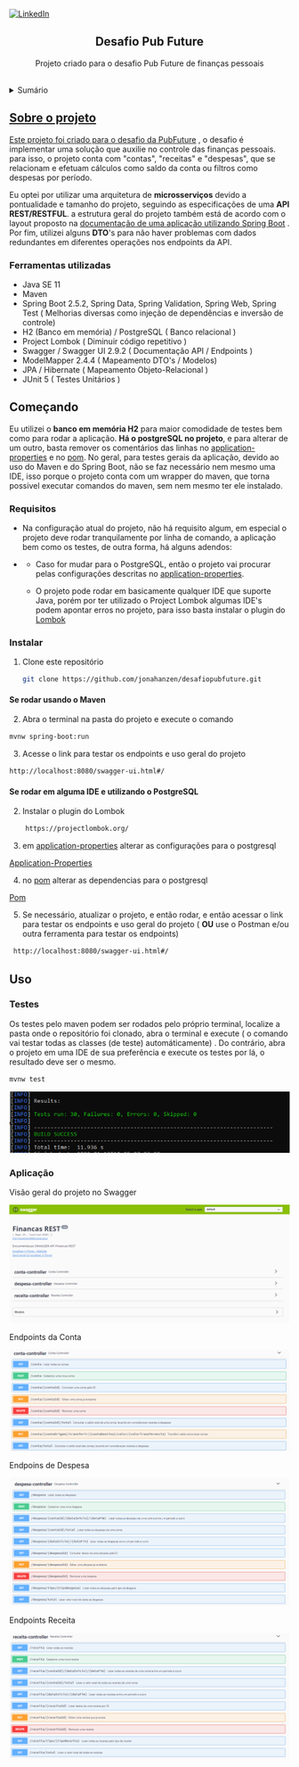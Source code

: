 <div id="top"></div>

[![LinkedIn][linkedin-shield]][linkedin-url]

  <h2 align="center">Desafio Pub Future </h2>
  <p align="center"> Projeto criado para o desafio Pub Future de finanças pessoais </p
    <br /> <br />
 



<details>
  <summary>Sumário</summary>
  <ol>
    <li>
      <a href="#sobre-o-projeto">Sobre o projeto</a>
      <ul>
        <li><a href="#ferramentas-utilizadas">Ferramentas utilizadas</a></li>
      </ul>
    </li>
    <li>
      <a href="#começando">Começando</a>
      <ul>
        <li><a href="#requisitos">Requisitos</a></li>
        <li><a href="#instalar">Instalar</a></li>
      </ul>
    </li>
    <li><a href="#uso">Uso</a></li>
    <li><a href="#agradecimentos">Agradecimentos</li>
  </ol>
</details>



## Sobre o projeto


Este projeto foi criado para o desafio da [PubFuture](http://pubfuture.com.br/) ,  o desafio é implementar uma solução que auxilie no controle das finanças pessoais. para isso, o projeto conta com "contas", "receitas" e "despesas", que se relacionam e efetuam cálculos como saldo da conta ou filtros como despesas por período.

Eu optei por utilizar uma arquitetura de **microsserviços** devido a pontualidade e tamanho do projeto, seguindo as especificações de uma **API REST/RESTFUL**. a estrutura geral do projeto também está de acordo com o layout proposto na [documentação de uma aplicação utilizando Spring Boot](https://docs.spring.io/spring-boot/docs/current/reference/html/using.html#using.structuring-your-code) . Por fim, utilizei alguns **DTO**'s para não haver problemas com dados redundantes em diferentes operações nos endpoints da API.



### Ferramentas utilizadas

* Java SE 11
* Maven 
* Spring Boot 2.5.2, Spring Data, Spring Validation, Spring Web, Spring Test ( Melhorias diversas como injeção de dependências e inversão de controle)
* H2 (Banco em memória) / PostgreSQL ( Banco relacional )
* Project Lombok ( Diminuir código repetitivo )
* Swagger / Swagger UI 2.9.2 ( Documentação API / Endpoints )
* ModelMapper 2.4.4 ( Mapeamento DTO's  / Modelos)
* JPA / Hibernate ( Mapeamento Objeto-Relacional )
* JUnit 5 ( Testes Unitários )



## Começando

Eu utilizei o **banco em memória H2** para maior comodidade de testes bem como para rodar a aplicação.  **Há o postgreSQL no projeto**, e para alterar de um outro, basta remover os comentários das linhas no [application-properties] e no [pom].
No geral, para testes gerais da aplicação, devido ao uso do Maven e do Spring Boot, não se faz necessário nem mesmo uma IDE, isso porque o projeto conta com um wrapper do maven, que torna possivel executar comandos do maven, sem nem mesmo ter ele instalado.



### Requisitos
* Na configuração atual do projeto, não há requisito algum, em especial o projeto deve rodar tranquilamente por linha de comando, a aplicação bem como os testes, de outra forma, há alguns adendos:
* 
  * Caso for mudar para o PostgreSQL, então o projeto vai procurar pelas configurações descritas no [application-properties].  
  
  * O projeto pode rodar em basicamente qualquer IDE que suporte Java, porém por ter utilizado o Project Lombok algumas IDE's podem apontar erros no projeto, para isso basta instalar o plugin do [Lombok]
  
   

### Instalar

1. Clone este repositório
   ```sh
   git clone https://github.com/jonahanzen/desafiopubfuture.git
   ```
   
#### Se rodar usando o Maven

2.  Abra o terminal na pasta do projeto e execute o comando
   ```sh
   mvnw spring-boot:run
   ```

3. Acesse o link para testar os endpoints e uso geral do projeto
 ```sh
 http://localhost:8080/swagger-ui.html#/
  ```
#### Se rodar em alguma IDE e utilizando o PostgreSQL

2.  Instalar o plugin do Lombok
```sh
	https://projectlombok.org/
```
3.  em [application-properties] alterar as configurações para o postgresql

[Application-Properties]

4.  no [pom] alterar as dependencias para o postgresql

[Pom]

5. Se necessário, atualizar o projeto, e então rodar, e então acessar o link para testar os endpoints e uso geral do projeto (  **OU** use o Postman e/ou outra ferramenta para testar os endpoints)
```sh
 http://localhost:8080/swagger-ui.html#/
  ```




## Uso

### Testes

 Os testes pelo maven podem ser rodados pelo próprio terminal, localize a pasta onde o repositório foi clonado, abra o terminal e execute ( o comando vai testar todas as classes (de teste) automáticamente) . Do contrário, abra o projeto em uma IDE de sua preferência e execute os testes por lá, o resultado deve ser o mesmo.

```sh
mvnw test
```

![Testes Maven][imagem-teste]

### Aplicação 

Visão geral do projeto no Swagger

![Swagger-geral][imagem-swagger-geral]

Endpoints da Conta

![Endpoints-Conta][imagem-conta-controller]

Endpoins de Despesa

![Endpoints-Despesa][imagem-despesa-controller]

Endpoints Receita

![Endpoints-Receita][imagem-receita-controller]

<br/>





<!-- Imagens -->
[imagem-teste]: images/tests.png
[imagem-conta-controller]: images/conta-controller.png
[imagem-despesa-controller]: images/despesa-controller.png
[imagem-receita-controller]: images/receita-controller.png
[imagem-swagger-geral]: images/swagger-screenshot.png



<!-- links -->
[test]: src/test/java/br/com
[lombok]: https://projectlombok.org
[pom]: pom.xml
[application-properties]: src/main/resources
[linkedin-shield]: https://img.shields.io/badge/-LinkedIn-black.svg?style=for-the-badge&logo=linkedin&colorB=555
[linkedin-url]: https://br.linkedin.com/in/jonathanhflores



